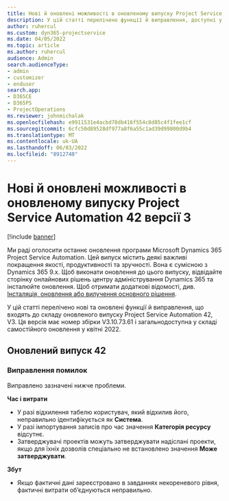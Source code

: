 ```yaml
---
title: Нові й оновлені можливості в оновленому випуску Project Service Automation 42 версії 3
description: У цій статті перелічено функції й виправлення, доступні у випуску Microsoft Dynamics 365 Project Service Automation 42, V3.
author: ruhercul
ms.custom: dyn365-projectservice
ms.date: 04/05/2022
ms.topic: article
ms.author: ruhercul
audience: Admin
search.audienceType:
- admin
- customizer
- enduser
search.app:
- D365CE
- D365PS
- ProjectOperations
ms.reviewer: johnmichalak
ms.openlocfilehash: e9911531e4acbd78db416f554c8d85c4f1fee1cf
ms.sourcegitcommit: 6cfc50d89528df977a8f6a55c1ad39d99800d9b4
ms.translationtype: MT
ms.contentlocale: uk-UA
ms.lasthandoff: 06/03/2022
ms.locfileid: "8912740"
---
```

# <a name="whats-new-or-changed-in-project-service-automation-update-release-42-v3"></a>Нові й оновлені можливості в оновленому випуску Project Service Automation 42 версії 3

[!include [banner](../includes/psa-now-project-operations.md)]

Ми раді оголосити останнє оновлення програми Microsoft Dynamics 365 Project Service Automation. Цей випуск містить деякі важливі покращення якості, продуктивності та зручності. Вона є сумісною з Dynamics 365 9.x. Щоб виконати оновлення до цього випуску, відвідайте сторінку онлайнових рішень центру адміністрування Dynamics 365 та інсталюйте оновлення. Щоб отримати додаткові відомості, див. [Інсталяція, оновлення або вилучення основного рішення](/power-platform/admin/install-remove-preferred-solution).

У цій статті перелічено нові та оновлені функції й виправлення, що входять до складу оновленого випуску Project Service Automation 42, V3. Ця версія має номер збірки V3.10.73.61 і загальнодоступна у складі самостійного оновлення у квітні 2022.

## <a name="update-release-42"></a>Оновлений випуск 42

### <a name="bug-fixes"></a>Виправлення помилок

Виправлено зазначені нижче проблеми.

**Час і витрати**

- У разі відхилення табелю користувач, який відхилив його, неправильно ідентифікується як **Система**.
- У разі імпортування записів про час значення **Категорія ресурсу** відсутнє.
- Затверджувачі проектів можуть затверджувати надіслані проекти, якщо для їхніх дозволів спеціально не встановлено значення **Може затверджувати**.

**Збут**

- Якщо фактичні дані зареєстровано в завданнях некореневого рівня, фактичні витрати об’єднуються неправильно.

